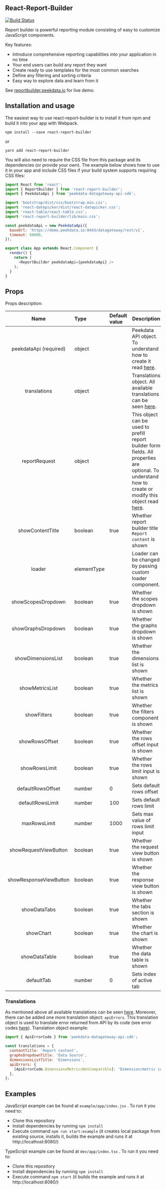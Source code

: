 ## React-Report-Builder

[![Build Status](https://travis-ci.org/peekdata/react-report-builder.svg?branch=master)](https://travis-ci.org/peekdata/react-report-builder)

Report builder is powerful reporting module consisting of easy to customize JavaScript components.

Key features:

- Introduce comprehensive reporting capabilities into your application in no time
- Your end users can build any report they want
- Create ready to use templates for the most common searches
- Define any filtering and sorting criteria
- Easy way to explore data and learn from it

See [reportbuilder.peekdata.io](http://reportbuilder.peekdata.io/) for live demo.



## Installation and usage

The easiest way to use react-report-builder is to install it from npm and build it into your app with Webpack.

`npm install --save react-report-builder`

or

`yarn add react-report-builder`

You will also need to require the CSS file from this package and its dependencies (or provide your own). The example below shows how to use it in your app and include CSS files if your build system supports requiring CSS files:

```javascript
import React from 'react';
import { ReportBuilder } from 'react-report-builder';
import { PeekdataApi } from 'peekdata-datagateway-api-sdk';

import 'bootstrap/dist/css/bootstrap.min.css';
import 'react-datepicker/dist/react-datepicker.css';
import 'react-table/react-table.css';
import 'react-report-builder/lib/main.css';

const peekdataApi = new PeekdataApi({
  baseUrl: 'https://demo.peekdata.io:8443/datagateway/rest/v1',
  timeout: 60000,
});

export class App extends React.Component {
  render() {
    return (
      <ReportBuilder peekdataApi={peekdataApi} />
    );
  }
}
```



## Props

Props description:

|          Name          | Type        | Default value | Description                                                  |
| :--------------------: | :---------- | :------------ | ------------------------------------------------------------ |
| peekdataApi (required) | object      |               | Peekdata API object. To understand how to create it read [here](https://github.com/peekdata/datagateway-api-js-sdk#compact-initialization). |
|      translations      | object      |               | Translations object. All available translations can be seen [here](https://github.com/peekdata/react-report-builder/blob/master/src/assets/translations/index.ts). |
|     reportRequest      | object      |               | This object can be used to prefill report builder form fields. All properties are optional. To understand how to create or modify this object read [here](https://github.com/peekdata/datagateway-api-js-sdk#report-request-options). |
|    showContentTitle    | boolean     | true          | Whether report builder title `Report content` is shown       |
|         loader         | elementType |               | Loader can be changed by passing custom loader component.    |
|   showScopesDropdown   | boolean     | true          | Whether the scopes dropdown is shown                         |
|   showGraphsDropdown   | boolean     | true          | Whether the graphs dropdown is shown                         |
|   showDimensionsList   | boolean     | true          | Whether the dimensions list is shown                         |
|    showMetricsList     | boolean     | true          | Whether the metrics list is shown                            |
|      showFilters       | boolean     | true          | Whether the filters component is shown                       |
|     showRowsOffset     | boolean     | true          | Whether the rows offset input is shown                       |
|     showRowsLimit      | boolean     | true          | Whether the rows limit input is shown                        |
|   defaultRowsOffset    | number      | 0             | Sets default rows offset                                     |
|    defaultRowsLimit    | number      | 100           | Sets default rows limit                                      |
|      maxRowsLimit      | number      | 1000          | Sets max value of rows limit input                           |
| showRequestViewButton  | boolean     | true          | Whether the request view button is shown                     |
| showResponseViewButton | boolean     | true          | Whether the response view button is shown                    |
|      showDataTabs      | boolean     | true          | Whether the tabs section is shown                            |
|       showChart        | boolean     | true          | Whether the chart is shown                                   |
|     showDataTable      | boolean     | true          | Whether the data table is shown                              |
|       defaultTab       | number      | 0             | Sets index of active tab                                     |



### Translations

As mentioned above all available translations can be seen [here](https://github.com/peekdata/react-report-builder/blob/master/src/assets/translations/index.ts). Moreover, there can be added one more translation object: `apiErrors`. This translation object is used to translate error returned from API by its code (see error codes [here](https://github.com/peekdata/datagateway-api-js-sdk/blob/master/src/models/error.ts)). Translation object example:

```javascript
import { ApiErrorCode } from 'peekdata-datagateway-api-sdk';

const translations = {
  contentTitle: 'Report content',
  graphsDropdownTitle: 'Data Source',
  dimensionsListTitle: 'Dimensions',
  apiErrors: {
    [ApiErrorCode.DimensionsMetricsNotCompatible]: 'Dimension/metric combination is not valid',
  },
};
```



## Examples

JavaScript example can be found at `example/app/index.jsx` . To run it you need to:

* Clone this repository
* Install dependencies by running `npm install`
* Execute command `npm run start:example` (it creates local package from existing source, installs it, builds the example and runs it at http://localhost:8080/)



TypeScript example can be found at `dev/app/index.tsx` . To run it you need to:

- Clone this repository
- Install dependencies by running `npm install`
- Execute command `npm start` (it builds the example and runs it at http://localhost:8080/)